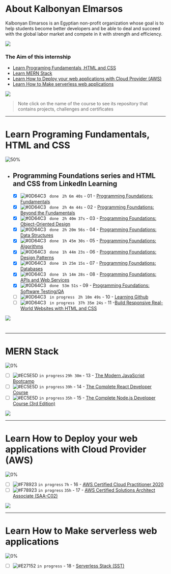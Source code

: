 # About Kalbonyan Elmarsos

Kalbonyan Elmarsos is an Egyptian non-profit organization whose goal is to help students become better developers and be able to deal and succeed with the global labor market and compete in it with strength and efficiency.
<br />

<a href="https://www.linkedin.com/company/%D9%83%D8%A7%D9%84%D8%A8%D9%86%D9%8A%D8%A7%D9%86-%D8%A7%D9%84%D9%85%D8%B1%D8%B5%D9%88%D8%B5/" target="_blank"><img src="https://img.shields.io/badge/-Kalbonyan%20Elmarsos-0077B5?style=for-the-badge&logo=Linkedin&logoColor=white"/></a>

### The Aim of this internship

- <a href="#Fundamentals">Learn Programing Fundamentals ,HTML and CSS </a>
- <a href="#MERN">Learn MERN Stack</a>
- <a href="#AWS">Learn How to Deploy your web applications with Cloud Provider (AWS)</a>
- <a href="#serverless">Learn How to Make serverless web applications</a>

<img src="https://img.shields.io/badge/Total%20Number%20Of%20Hours%20For%20All%20Courses-%2B200h-blue">
<br>

> Note click on the name of the course to see its repository that contains projects, challenges and certificates

---

<!-- Fundamentals -->

<span id="Fundamentals"></span>

# Learn Programing Fundamentals, HTML and CSS

![50%](https://progress-bar.dev/50/?title=Done)
<br />

- ## Programming Foundations series and HTML and CSS from LinkedIn Learning

  - [x] ![#0D64C3](https://via.placeholder.com/12/0D64C3/000000?text=+) ` done` ` 2h 6m 40s` - 01 - [Programming Foundations: Fundamentals](LinkedIn_Learning/01_Become_a_Programmer/)
  - [x] ![#0D64C3](https://via.placeholder.com/12/0D64C3/000000?text=+) ` done` ` 2h 4m 44s` - 02 - [Programming Foundations: Beyond the Fundamentals](LinkedIn_Learning/02_Beyond_the_Fundamentals)
  - [x] ![#0D64C3](https://via.placeholder.com/12/0D64C3/000000?text=+) ` done` ` 2h 40m 37s` - 03 - [Programming Foundations: Object-Oriented Design](LinkedIn_Learning/03_OOP_Fundamentals)
  - [x] ![#0D64C3](https://via.placeholder.com/12/0D64C3/000000?text=+) ` done` ` 2h 20m 56s` - 04 - [Programming Foundations: Data Structures](LinkedIn_Learning/04_Programming_Foundations_Data_Structures)
  - [x] ![#0D64C3](https://via.placeholder.com/12/0D64C3/000000?text=+) ` done` ` 1h 45m 30s` - 05 - [Programming Foundations: Algorithms](LinkedIn_Learning/05_Programming_Foundations_Algorithms)
  - [x] ![#0D64C3](https://via.placeholder.com/12/0D64C3/000000?text=+) ` done` ` 1h 44m 23s` - 06 - [Programming Foundations: Design Patterns](LinkedIn_Learning/06_Programming_Foundations_Design_Patterns/)
  - [x] ![#0D64C3](https://via.placeholder.com/12/0D64C3/000000?text=+) ` done` ` 1h 25m 15s` - 07 - [Programming Foundations: Databases](LinkedIn_Learning/07_Programming_Foundations_Databases/)
  - [x] ![#0D64C3](https://via.placeholder.com/12/0D64C3/000000?text=+) ` done` ` 1h 14m 28s` - 08 - [Programming Foundations: APIs and Web Services](LinkedIn_Learning/08_Programming_Foundations_APIs_and_Web_Services/)
  - [x] ![#0D64C3](https://via.placeholder.com/12/0D64C3/000000?text=+) ` done` ` 53m 51s` - 09 - [Programming Foundations: Software Testing/QA](LinkedIn_Learning/09_Programming_Foundations_Software_Testing_QA/)
  - [ ] ![#0D64C3](https://via.placeholder.com/12/0D64C3/000000?text=+) ` in progress` ` 2h 10m 49s` - 10 - [Learning Github](LinkedIn-Learning/Learning_Github/)
  - [ ] ![#0D64C3](https://via.placeholder.com/12/0D64C3/000000?text=+) ` in progress` ` 37h 35m 24s` - 11 -[Build Responsive Real-World Websites with HTML and CSS](Udemy/HTML_CSS_Essentials/)
        <br />

<img src="https://img.shields.io/badge/Total%20Number%20Of%20Hours%20For%20This%20Courses-55h57m-blue">

#

---

<!-- MERN -->

<span id="MERN"></span>

# MERN Stack

![0%](https://progress-bar.dev/0/?title=Done)
<br />

- [ ] ![#EC5E5D](https://via.placeholder.com/12/EC5E5D/000000?text=+) `in progress` `29h 30m` - 13 - [The Modern JavaScript Bootcamp](Udemy/The%20Modern%20JavaScript%20Bootcamp/)
- [ ] ![#EC5E5D](https://via.placeholder.com/12/EC5E5D/000000?text=+) `in progress` `39h` - 14 - [The Complete React Developer Course](Udemy/The%20Complete%20React%20Developer%20Course)
- [ ] ![#EC5E5D](https://via.placeholder.com/12/EC5E5D/000000?text=+) `in progress` `35h` - 15 - [The Complete Node.js Developer Course (3rd Edition)](Udemy/The%20Complete%20Node.js%20Developer%20Course/)

<img src="https://img.shields.io/badge/Total%20Number%20Of%20Hours%20For%20This%20Courses-157h30m-blue">
<br />

---

<!-- AWS -->

<span id="AWS"></span>

# Learn How to Deploy your web applications with Cloud Provider (AWS)

![0%](https://progress-bar.dev/0/?title=Done)

- [ ] ![#F78923](https://via.placeholder.com/12/F78923/000000?text=+) `in progress` `7h` - 16 - [AWS Certified Cloud Practitioner 2020](aGuruCloud/AWS%20Certified%20Cloud%20Practitioner%202020/)
- [ ] ![#F78923](https://via.placeholder.com/12/F78923/000000?text=+) `in progress` `35h` - 17 - [AWS Certified Solutions Architect Associate (SAA-C02)](<aGuruCloud/AWS%20Certified%20Solutions%20Architect%20Associate%20(SAA-C02)>)

<img src="https://img.shields.io/badge/Total%20Number%20Of%20Hours%20For%20This%20Courses-42h-blue">
<br />

---

<!-- serverless -->

<span id="serverless"></span>

# Learn How to Make serverless web applications

![0%](https://progress-bar.dev/0/?title=Done)

- [ ] ![#E27152](https://via.placeholder.com/12/E27152/000000?text=+) `in progress` - 18 - [Serverless Stack (SST)](serverless-stack-project/)

